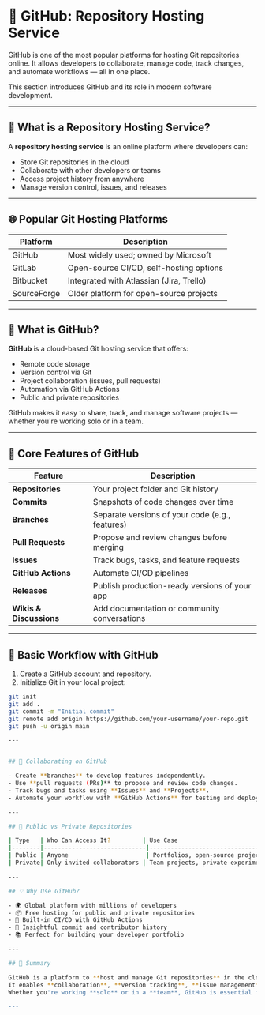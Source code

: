 # 🐙 GitHub: Repository Hosting Service

GitHub is one of the most popular platforms for hosting Git repositories online. It allows developers to collaborate, manage code, track changes, and automate workflows — all in one place.

This section introduces GitHub and its role in modern software development.

---

## 📖 What is a Repository Hosting Service?

A **repository hosting service** is an online platform where developers can:

- Store Git repositories in the cloud
- Collaborate with other developers or teams
- Access project history from anywhere
- Manage version control, issues, and releases

---

## 🌐 Popular Git Hosting Platforms

| Platform    | Description                              |
| ----------- | ---------------------------------------- |
| GitHub      | Most widely used; owned by Microsoft     |
| GitLab      | Open-source CI/CD, self-hosting options  |
| Bitbucket   | Integrated with Atlassian (Jira, Trello) |
| SourceForge | Older platform for open-source projects  |

---

## 🐙 What is GitHub?

**GitHub** is a cloud-based Git hosting service that offers:

- Remote code storage
- Version control via Git
- Project collaboration (issues, pull requests)
- Automation via GitHub Actions
- Public and private repositories

GitHub makes it easy to share, track, and manage software projects — whether you're working solo or in a team.

---

## 🧱 Core Features of GitHub

| Feature                 | Description                                     |
| ----------------------- | ----------------------------------------------- |
| **Repositories**        | Your project folder and Git history             |
| **Commits**             | Snapshots of code changes over time             |
| **Branches**            | Separate versions of your code (e.g., features) |
| **Pull Requests**       | Propose and review changes before merging       |
| **Issues**              | Track bugs, tasks, and feature requests         |
| **GitHub Actions**      | Automate CI/CD pipelines                        |
| **Releases**            | Publish production-ready versions of your app   |
| **Wikis & Discussions** | Add documentation or community conversations    |

---

## 🚀 Basic Workflow with GitHub

1. Create a GitHub account and repository.
2. Initialize Git in your local project:

```bash
git init
git add .
git commit -m "Initial commit"
git remote add origin https://github.com/your-username/your-repo.git
git push -u origin main

---


## 🤝 Collaborating on GitHub

- Create **branches** to develop features independently.
- Use **pull requests (PRs)** to propose and review code changes.
- Track bugs and tasks using **Issues** and **Projects**.
- Automate your workflow with **GitHub Actions** for testing and deployment.

---

## 🔐 Public vs Private Repositories

| Type   | Who Can Access It?         | Use Case                           |
|--------|-----------------------------|------------------------------------|
| Public | Anyone                      | Portfolios, open-source projects   |
| Private| Only invited collaborators | Team projects, private experiments |

---

## 💡 Why Use GitHub?

- 🌍 Global platform with millions of developers
- 📦 Free hosting for public and private repositories
- 🔧 Built-in CI/CD with GitHub Actions
- 🧠 Insightful commit and contributor history
- 📚 Perfect for building your developer portfolio

---

## 🧠 Summary

GitHub is a platform to **host and manage Git repositories** in the cloud.
It enables **collaboration**, **version tracking**, **issue management**, and **automation**.
Whether you're working **solo** or in a **team**, GitHub is essential for modern development.

---
```
